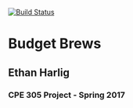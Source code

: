 [![Build Status](https://travis-ci.org/cpe305Spring17/spring2017-project-ethanharlig.svg?branch=master)](https://travis-ci.org/cpe305Spring17/spring2017-project-ethanharlig)

# Budget Brews
## Ethan Harlig 
### CPE 305 Project - Spring 2017
